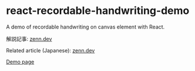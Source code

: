 # react-recordable-handwriting-demo

A demo of recordable handwriting on canvas element with React.

解説記事: [zenn.dev](https://zenn.dev/articles/23f94063e29875)

Related article (Japanese): [zenn.dev](https://zenn.dev/articles/23f94063e29875)

[Demo page](https://react-recordable-handwriting-demo.vercel.app/)
